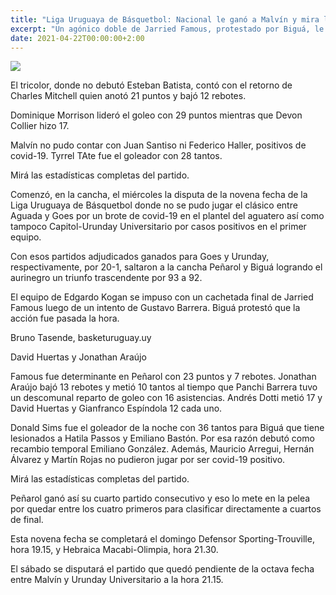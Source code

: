 ```yaml
---
title: "Liga Uruguaya de Básquetbol: Nacional le ganó a Malvín y mira la Liga desde lo más alto"
excerpt: "Un agónico doble de Jarried Famous, protestado por Biguá, le dio a Peñarol un cuarto triunfo consecutivo en la Liga que lo mete en la pelea por uno de los primeros cuatro lugares"
date: 2021-04-22T00:00:00+2:00
---
```



<img src="https://media.cdnp.elobservador.com.uy/042021/1618357452994/_LCM7733.JPG?&amp;cw=600&amp;ch=365">


El tricolor, donde no debutó Esteban Batista, contó con el retorno de Charles Mitchell quien anotó 21 puntos y bajó 12 rebotes.


Dominique Morrison lideró el goleo con 29 puntos mientras que Devon Collier hizo 17.


Malvín no pudo contar con Juan Santiso ni Federico Haller, positivos de covid-19. Tyrrel TAte fue el goleador con 28 tantos.


Mirá las estadísticas completas del partido.


Comenzó, en la cancha, el miércoles la disputa de la novena fecha de la Liga Uruguaya de Básquetbol donde no se pudo jugar el clásico entre Aguada y Goes por un brote de covid-19 en el plantel del aguatero así como tampoco Capitol-Urunday Universitario por casos positivos en el primer equipo.


Con esos partidos adjudicados ganados para Goes y Urunday, respectivamente, por 20-1, saltaron a la cancha Peñarol y Biguá logrando el aurinegro un triunfo trascendente por 93 a 92.


El equipo de Edgardo Kogan se impuso con un cachetada final de Jarried Famous luego de un intento de Gustavo Barrera. Biguá protestó que la acción fue pasada la hora.





Bruno Tasende, basketuruguay.uy


David Huertas y Jonathan Araújo





Famous fue determinante en Peñarol con 23 puntos y 7 rebotes. Jonathan Araújo bajó 13 rebotes y metió 10 tantos al tiempo que Panchi Barrera tuvo un descomunal reparto de goleo con 16 asistencias. Andrés Dotti metió 17 y David Huertas y Gianfranco Espíndola 12 cada uno.


Donald Sims fue el goleador de la noche con 36 tantos para Biguá que tiene lesionados a Hatila Passos y Emiliano Bastón. Por esa razón debutó como recambio temporal Emiliano González. Además, Mauricio Arregui, Hernán Álvarez y Martín Rojas no pudieron jugar por ser covid-19 positivo.


Mirá las estadísticas completas del partido.


Peñarol ganó así su cuarto partido consecutivo y eso lo mete en la pelea por quedar entre los cuatro primeros para clasificar directamente a cuartos de final.


Esta novena fecha se completará el domingo Defensor Sporting-Trouville, hora 19.15, y Hebraica Macabi-Olimpia, hora 21.30.


El sábado se disputará el partido que quedó pendiente de la octava fecha entre Malvín y Urunday Universitario a la hora 21.15.





